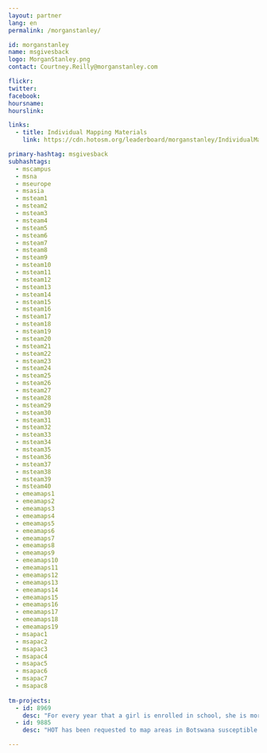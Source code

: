 ```yaml
---
layout: partner
lang: en
permalink: /morganstanley/

id: morganstanley
name: msgivesback
logo: MorganStanley.png
contact: Courtney.Reilly@morganstanley.com

flickr: 
twitter: 
facebook: 
hoursname:
hourslink:

links:
  - title: Individual Mapping Materials
    link: https://cdn.hotosm.org/leaderboard/morganstanley/IndividualMappingMaterials.zip

primary-hashtag: msgivesback
subhashtags:
  - mscampus
  - msna
  - mseurope
  - msasia
  - msteam1
  - msteam2
  - msteam3
  - msteam4
  - msteam5
  - msteam6
  - msteam7
  - msteam8
  - msteam9
  - msteam10
  - msteam11
  - msteam12
  - msteam13
  - msteam14
  - msteam15
  - msteam16
  - msteam17
  - msteam18
  - msteam19
  - msteam20
  - msteam21
  - msteam22
  - msteam23
  - msteam24
  - msteam25
  - msteam26
  - msteam27
  - msteam28
  - msteam29
  - msteam30
  - msteam31
  - msteam32
  - msteam33
  - msteam34
  - msteam35
  - msteam36
  - msteam37
  - msteam38
  - msteam39
  - msteam40
  - emeamaps1
  - emeamaps2
  - emeamaps3
  - emeamaps4
  - emeamaps5
  - emeamaps6
  - emeamaps7
  - emeamaps8
  - emeamaps9
  - emeamaps10
  - emeamaps11
  - emeamaps12
  - emeamaps13
  - emeamaps14
  - emeamaps15
  - emeamaps16
  - emeamaps17
  - emeamaps18
  - emeamaps19
  - msapac1
  - msapac2
  - msapac3
  - msapac4
  - msapac5
  - msapac6
  - msapac7
  - msapac8
  
tm-projects:
  - id: 8969
    desc: "For every year that a girl is enrolled in school, she is more likely to avoid early marriage and to survive childbirth. She will be less likely to suffer domestic violence, or be trafficked, and will have a higher future income."
  - id: 9885
    desc: "HOT has been requested to map areas in Botswana susceptible to, or identified as impacted, by the COVID-19 outbreak. Please join our global effort to help control this disease by mapping on this project."

---
```

